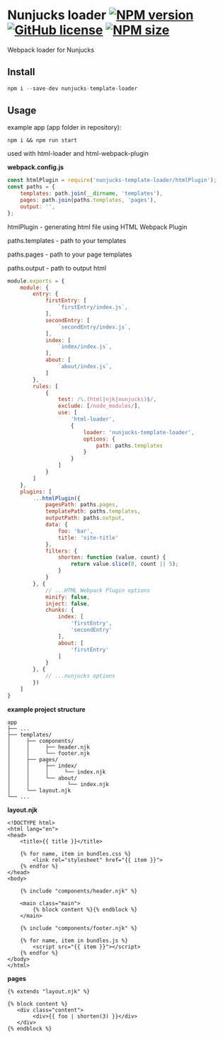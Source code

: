 [npm-url]: https://www.npmjs.com/package/nunjucks-template-loader
[npm-image]: https://img.shields.io/npm/v/nunjucks-template-loader?color=blue

[logo-url]: https://github.com/truerk/nunjucks-template-loader
[logo-image]: https://i.ibb.co/ZLJQnqP/nunjucks-template-loader.webp

[license-image]: https://img.shields.io/badge/license-MIT-blue.svg
[license-url]: https://github.com/truerk/nunjucks-template-loader/blob/master/LICENSE

[size-image]: https://img.shields.io/npm/dm/nunjucks-template-loader.svg
[size-url]: https://www.npmjs.com/package/nunjucks-template-loader

# Nunjucks loader [![NPM version][npm-image]][npm-url] [![GitHub license][license-image]][license-url] [![NPM size][size-image]][size-url]

Webpack loader for Nunjucks

## Install

```js
npm i --save-dev nunjucks-template-loader
```

## Usage

example app (app folder in repository):
```
npm i && npm run start
```

used with html-loader and html-webpack-plugin

**webpack.config.js**

```js
const htmlPlugin = require('nunjucks-template-loader/htmlPlugin');
const paths = {
    templates: path.join(__dirname, 'templates'),
    pages: path.join(paths.templates, 'pages'),
    output: '',
};
```

htmlPlugin - generating html file using HTML Webpack Plugin

paths.templates - path to your templates

paths.pages - path to your page templates

paths.output - path to output html

```js
module.exports = {
    module: {
        entry: {
            firstEntry: [
                `firstEntry/index.js`,
            ],
            secondEntry: [
                `secondEntry/index.js`,
            ],
            index: [
                `index/index.js`,
            ],
            about: [
                `about/index.js`,
            ]
        },
        rules: [
            {
                test: /\.(html|njk|nunjucks)$/,
                exclude: [/node_modules/],
                use: [
                    'html-loader',
                    {
                        loader: 'nunjucks-template-loader',
                        options: {
                            path: paths.templates
                        }
                    }
                ]
            }
        ]
    },
    plugins: [
        ...htmlPlugin({
            pagesPath: paths.pages,
            templatePath: paths.templates,
            outputPath: paths.output,
            data: {
                foo: 'bar',
                title: 'site-title'
            },
            filters: {
                shorten: function (value, count) {
                    return value.slice(0, count || 5);
                }
            }
        }, {
            // ...HTML Webpack Plugin options
            minify: false,
            inject: false,
            chunks: {
                index: [
                    'firstEntry',
                    'secondEntry'
                ],
                about: [
                    'firstEntry'
                ]
            }
        }, {
            // ...nunjucks options
        })
    ]
}
```

**example project structure**
```
app
├── ...
├── templates/
│     ├── components/
│     │     ├── header.njk
│     │     └── footer.njk
│     ├── pages/
│     │     ├── index/
│     │     │     └── index.njk
│     │     └── about/
│     │            └── index.njk
│     └── layout.njk
└── ...
```

**layout.njk**
```markup
<!DOCTYPE html>
<html lang="en">
<head>
    <title>{{ title }}</title>

    {% for name, item in bundles.css %}
        <link rel="stylesheet" href="{{ item }}">
    {% endfor %}
</head>
<body>

    {% include "components/header.njk" %}

    <main class="main">
        {% block content %}{% endblock %}
    </main>

    {% include "components/footer.njk" %}

    {% for name, item in bundles.js %}
        <script src="{{ item }}"></script>
    {% endfor %}
</body>
</html>
```

**pages**
```markup
{% extends "layout.njk" %}

{% block content %}
   <div class="content">
        <div>{{ foo | shorten(3) }}</div>
   </div>
{% endblock %}
```
